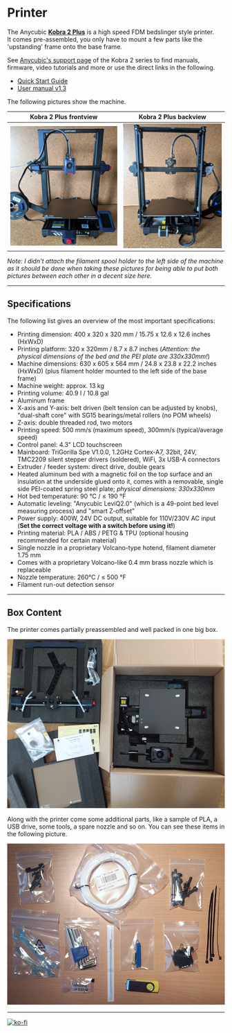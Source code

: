 <link rel=”manifest” href=”docs/manifest.webmanifest”>

# Printer
The Anycubic [**Kobra 2 Plus**](https://www.anycubic.com/products/kobra-2-plus) is a high speed FDM bedslinger style printer.  
It comes pre-assembled, you only have to mount a few parts like the 'upstanding' frame onto the base frame.  

See [Anycubic's support page](https://www.anycubic.com/pages/firmware-software) of the Kobra 2 series to find manuals, firmware, video tutorials and more or use the direct links in the following.  

- [Quick Start Guide](https://drive.google.com/file/d/1j56ZF9mZ1inqn_2VqiW4NKrMgp8Py3ND/view)
- [User manual v1.3](https://drive.google.com/file/d/1y4ia1O4PbxUcCqT6r8waSTeizWyOYlr6/view)



The following pictures show the machine.  
  
| Kobra 2 Plus frontview | Kobra 2 Plus backview |  
|:---------------------:|:--------------------:| 
| ![Kobra 2 Plus front](assets/images/printer_K2Plus_front_web.jpg) |  ![Kobra 2 Plus back](assets/images/printer_K2Plus_back_web.jpg) |  

*Note: I didn't attach the filament spool holder to the left side of the machine as it should be done when taking these pictures for being able to put both pictures between each other in a decent size here.*   

  

--- 

## Specifications  
  
The following list gives an overview of the most important specifications:    

- Printing dimension: 400 x 320 x 320 mm / 15.75 x 12.6 x 12.6 inches (HxWxD) 
- Printing platform: 320 x 320mm / 8.7 x 8.7 inches (*Attention: the physical dimensions of the bed and the PEI plate are 330x330mm!*) 
- Machine dimensions: 630 x 605 x 564 mm / 24.8 x 23.8 x 22.2 inches (HxWxD) (plus filament holder mounted to the left side of the base frame) 
- Machine weight: approx. 13 kg
- Printing volume: 40.9 l / 10.8 gal
- Aluminum frame  
- X-axis and Y-axis: belt driven (belt tension can be adjusted by knobs), "dual-shaft core" with SG15 bearings/metal rollers (no POM wheels)   
- Z-axis: double threaded rod, two motors  
- Printing speed: 500 mm/s (maximum speed), 300mm/s (typical/average speed)
- Control panel: 4.3" LCD touchscreen  
- Mainboard: TriGorilla Spe V1.0.0, 1.2GHz Cortex-A7, 32bit, 24V, TMC2209 silent stepper drivers (soldered), WiFi, 3x USB-A connectors 
- Extruder / feeder system: direct drive, double gears  
- Heated aluminum bed with a magnetic foil on the top surface and an insulation at the underside glued onto it, comes with a removable, single side PEI-coated spring steel plate; *physical dimensions: 330x330mm*  
- Hot bed temperature: 90 °C / ≤ 190 °F  
- Automatic leveling: "Anycubic LeviQ2.0" (which is a 49-point bed level measuring process) and "smart Z-offset" 
- Power supply: 400W, 24V DC output, suitable for 110V/230V AC input (**Set the correct voltage with a switch before using it!**)
- Printing material: PLA / ABS / PETG & TPU (optional housing recommended for certain material)  
- Single nozzle in a proprietary Volcano-type hotend, filament diameter 1.75 mm  
- Comes with a proprietary Volcano-like 0.4 mm brass nozzle which is replaceable  
- Nozzle temperature: 260°C / ≤ 500 °F   
- Filament run-out detection sensor  



---

## Box Content

The printer comes partially preassembled and well packed in one big box.  

![Box content](assets/images/K2Pro_package_web.jpg)  
  
Along with the printer come some additional parts, like a sample of PLA, a USB drive, some tools, a spare nozzle and so on. You can see these items in the following picture.  

![Additional parts](assets/images/printer_K2Pro_additional-parts_web.jpg)  



---

[![ko-fi](https://ko-fi.com/img/githubbutton_sm.svg)](https://ko-fi.com/U6U5NPB51)  
 
